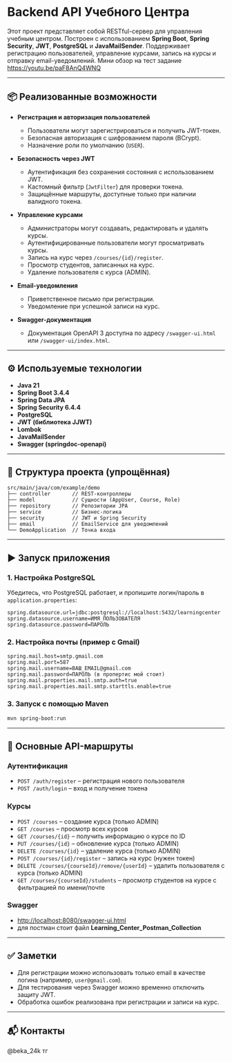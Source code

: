 # Backend API Учебного Центра

Этот проект представляет собой RESTful-сервер для управления учебным центром. Построен с использованием **Spring Boot**, **Spring Security**, **JWT**, **PostgreSQL** и **JavaMailSender**. Поддерживает регистрацию пользователей, управление курсами, запись на курсы и отправку email-уведомлений.
Мини обзор на тест задание https://youtu.be/paF8AnQ4WNQ

---

## 📦 Реализованные возможности

- **Регистрация и авторизация пользователей**
  - Пользователи могут зарегистрироваться и получить JWT-токен.
  - Безопасная авторизация с шифрованием пароля (BCrypt).
  - Назначение роли по умолчанию (`USER`).

- **Безопасность через JWT**
  - Аутентификация без сохранения состояния с использованием JWT.
  - Кастомный фильтр (`JwtFilter`) для проверки токена.
  - Защищённые маршруты, доступные только при наличии валидного токена.

- **Управление курсами**
  - Администраторы могут создавать, редактировать и удалять курсы.
  - Аутентифицированные пользователи могут просматривать курсы.
  - Запись на курс через `/courses/{id}/register`.
  - Просмотр студентов, записанных на курс.
  - Удаление пользователя с курса (ADMIN).

- **Email-уведомления**
  - Приветственное письмо при регистрации.
  - Уведомление при успешной записи на курс.

- **Swagger-документация**
  - Документация OpenAPI 3 доступна по адресу `/swagger-ui.html` или `/swagger-ui/index.html`.

---

## ⚙️ Используемые технологии

- **Java 21**
- **Spring Boot 3.4.4**
- **Spring Data JPA**
- **Spring Security 6.4.4**
- **PostgreSQL**
- **JWT (библиотека JJWT)**
- **Lombok**
- **JavaMailSender**
- **Swagger (springdoc-openapi)**

---

## 📁 Структура проекта (упрощённая)

```
src/main/java/com/example/demo
├── controller       // REST-контроллеры
├── model            // Сущности (AppUser, Course, Role)
├── repository       // Репозитории JPA
├── service          // Бизнес-логика
├── security         // JWT и Spring Security
├── email            // EmailService для уведомлений
└── DemoApplication  // Точка входа
```

---

## ▶️ Запуск приложения

### 1. Настройка PostgreSQL
Убедитесь, что PostgreSQL работает, и пропишите логин/пароль в `application.properties`:
```
spring.datasource.url=jdbc:postgresql://localhost:5432/learningcenter
spring.datasource.username=ИМЯ_ПОЛЬЗОВАТЕЛЯ
spring.datasource.password=ПАРОЛЬ
```

### 2. Настройка почты (пример с Gmail)
```
spring.mail.host=smtp.gmail.com
spring.mail.port=587
spring.mail.username=ВАШ_EMAIL@gmail.com
spring.mail.password=ПАРОЛЬ (в пропертис мой стоит)
spring.mail.properties.mail.smtp.auth=true
spring.mail.properties.mail.smtp.starttls.enable=true
```

### 3. Запуск с помощью Maven
```bash
mvn spring-boot:run
```

---

## 🔐 Основные API-маршруты

### Аутентификация
- `POST /auth/register` – регистрация нового пользователя
- `POST /auth/login` – вход и получение токена

### Курсы
- `POST /courses` – создание курса (только ADMIN)
- `GET /courses` – просмотр всех курсов
- `GET /courses/{id}` – получить информацию о курсе по ID
- `PUT /courses/{id}` – обновление курса (только ADMIN)
- `DELETE /courses/{id}` – удаление курса (только ADMIN)
- `POST /courses/{id}/register` – запись на курс (нужен токен)
- `DELETE /courses/{courseId}/remove/{userId}` – удалить пользователя с курса (только ADMIN)
- `GET /courses/{courseId}/students` – просмотр студентов на курсе с фильтрацией по имени/почте

### Swagger
- [http://localhost:8080/swagger-ui.html](http://localhost:8080/swagger-ui.html)
- для постман стоит файл **Learning_Center_Postman_Collection**

---

## ✅ Заметки
- Для регистрации можно использовать только email в качестве логина (например, `user@gmail.com`).
- Для тестирования через Swagger можно временно отключить защиту JWT.
- Обработка ошибок реализована при регистрации и записи на курс.

---

## 📬 Контакты
@beka_24k тг

